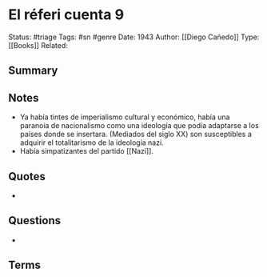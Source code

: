 # El réferi cuenta 9
Status: #triage
Tags: #sn #genre
Date: 1943
Author: [[Diego Cañedo]]
Type: [[Books]]
Related: <!-- Links to pages not referenced in the content -->

## Summary
<!-- No more than a couple paragraphs summarizing my thoughts -->


## Notes
<!-- The main content of my thoughts really -->
- Ya había tintes de imperialismo cultural y económico, había una paranoia de nacionalismo como una ideología que podía adaptarse a los países donde se insertara. (Mediados del siglo XX) son susceptibles a adquirir el totalitarismo de la ideología nazi.
- Había simpatizantes del partido [[Nazi]].

## Quotes
<!-- Notable quotes with reference to their page or location -->
- 

## Questions
<!-- What remains for you to consider? -->
- 

## Terms
<!-- Links to definition pages -->